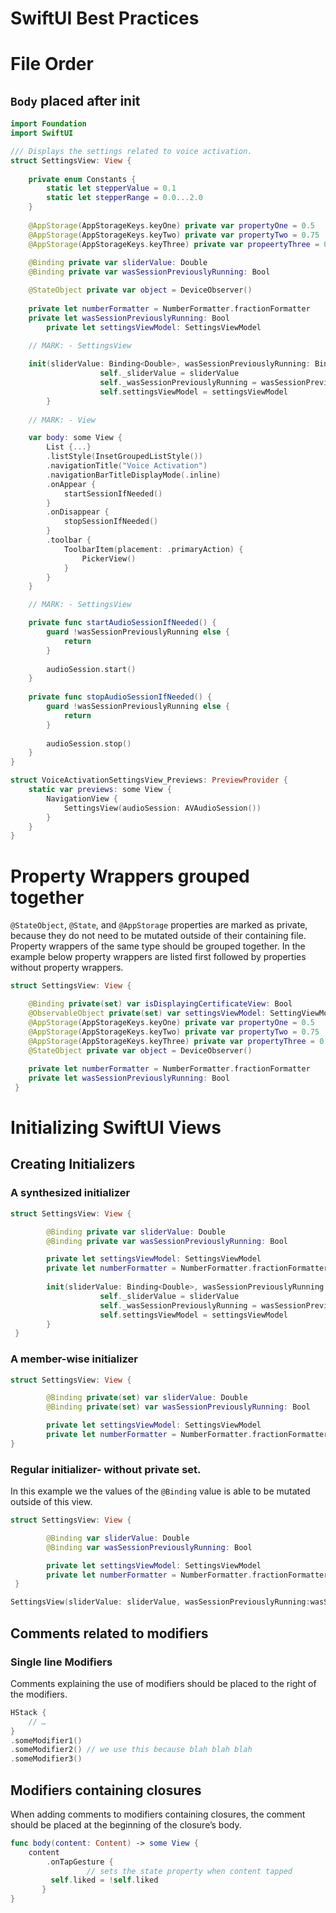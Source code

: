 # SwiftUI Best Practices

# File Order

## `Body` placed after init

``` swift
import Foundation
import SwiftUI

/// Displays the settings related to voice activation.
struct SettingsView: View {
    
    private enum Constants {
        static let stepperValue = 0.1
        static let stepperRange = 0.0...2.0
    }
    
    @AppStorage(AppStorageKeys.keyOne) private var propertyOne = 0.5
    @AppStorage(AppStorageKeys.keyTwo) private var propertyTwo = 0.75
    @AppStorage(AppStorageKeys.keyThree) private var propeertyThree = 0.5
   
    @Binding private var sliderValue: Double
    @Binding private var wasSessionPreviouslyRunning: Bool

    @StateObject private var object = DeviceObserver()
    
    private let numberFormatter = NumberFormatter.fractionFormatter
    private let wasSessionPreviouslyRunning: Bool
		private let settingsViewModel: SettingsViewModel

    // MARK: - SettingsView
    
    init(sliderValue: Binding<Double>, wasSessionPreviouslyRunning: Binding<Bool>, settingsViewModel: SettingsViewModel) {
					self._sliderValue = sliderValue
					self._wasSessionPreviouslyRunning = wasSessionPreviouslyRunning
					self.settingsViewModel = settingsViewModel
		}
    
    // MARK: - View

    var body: some View {
        List {...}
        .listStyle(InsetGroupedListStyle())
        .navigationTitle("Voice Activation")
        .navigationBarTitleDisplayMode(.inline)
        .onAppear {
            startSessionIfNeeded()
        }
        .onDisappear {
            stopSessionIfNeeded()
        }
        .toolbar {
            ToolbarItem(placement: .primaryAction) {
                PickerView()
            }
        }
    }

    // MARK: - SettingsView

    private func startAudioSessionIfNeeded() {
        guard !wasSessionPreviouslyRunning else {
            return
        }
        
        audioSession.start()
    }
    
    private func stopAudioSessionIfNeeded() {
        guard !wasSessionPreviouslyRunning else {
            return
        }
        
        audioSession.stop()
    }
}

struct VoiceActivationSettingsView_Previews: PreviewProvider {
    static var previews: some View {
        NavigationView {
            SettingsView(audioSession: AVAudioSession())
        }
    }
}
```

# Property Wrappers grouped together

`@StateObject`, `@State`, and `@AppStorage` properties are marked as private, because they do not need to be mutated outside of their containing file. Property wrappers of the same type should be grouped together. 
In the example below property wrappers are listed first followed by properties without property wrappers. 

```swift 
struct SettingsView: View {

    @Binding private(set) var isDisplayingCertificateView: Bool
    @ObservableObject private(set) var settingsViewModel: SettingViewModel
    @AppStorage(AppStorageKeys.keyOne) private var propertyOne = 0.5
    @AppStorage(AppStorageKeys.keyTwo) private var propertyTwo = 0.75
    @AppStorage(AppStorageKeys.keyThree) private var propertyThree = 0.5
    @StateObject private var object = DeviceObserver()
    
    private let numberFormatter = NumberFormatter.fractionFormatter
    private let wasSessionPreviouslyRunning: Bool
 }
```

# Initializing SwiftUI Views

## Creating Initializers

### A synthesized initializer

```swift 
struct SettingsView: View {

        @Binding private var sliderValue: Double
        @Binding private var wasSessionPreviouslyRunning: Bool

		private let settingsViewModel: SettingsViewModel
		private let numberFormatter = NumberFormatter.fractionFormatter
    
		init(sliderValue: Binding<Double>, wasSessionPreviouslyRunning: Binding<Bool>, settingsViewModel: SettingsViewModel) {
					self._sliderValue = sliderValue
					self._wasSessionPreviouslyRunning = wasSessionPreviouslyRunning
					self.settingsViewModel = settingsViewModel
		}
 }

```

### A member-wise initializer
```swift 
struct SettingsView: View {

        @Binding private(set) var sliderValue: Double
		@Binding private(set) var wasSessionPreviouslyRunning: Bool

		private let settingsViewModel: SettingsViewModel
		private let numberFormatter = NumberFormatter.fractionFormatter
}
```

### Regular initializer- without private set.

In this example we the values of the `@Binding` value is able to be mutated outside of this view.

```swift 
struct SettingsView: View {

        @Binding var sliderValue: Double
		@Binding var wasSessionPreviouslyRunning: Bool

		private let settingsViewModel: SettingsViewModel
		private let numberFormatter = NumberFormatter.fractionFormatter
 }

SettingsView(sliderValue: sliderValue, wasSessionPreviouslyRunning:wasSessionPreviouslyRunning, settingsViewModel: SettingsViewModel())
```

## Comments related to modifiers

### Single line Modifiers
Comments explaining the use of modifiers should be placed to the right of the modifiers. 

```swift 
HStack {
    // …
}
.someModifier1()
.someModifier2() // we use this because blah blah blah
.someModifier3()
```

## Modifiers containing closures

When adding comments to modifiers containing closures, the comment should be placed at the beginning of the closure’s body.

```swift 
func body(content: Content) -> some View {
    content
		.onTapGesture {
				 // sets the state property when content tapped
         self.liked = !self.liked
       }
}
```
